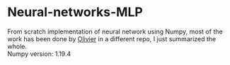 # Neural-networks-MLP
From scratch implementation of neural network using Numpy, most of the work has been done by [Olivier](https://github.com/OlivierStGeorges) in a different repo, I just summarized the whole.<br/>
Numpy version: 1.19.4
